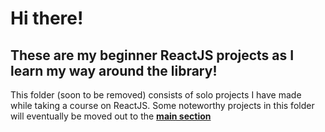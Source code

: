 # Hi there!
##  These are my beginner ReactJS projects as I learn my way around the library!

This folder (soon to be removed) consists of solo projects I have made while taking a course on ReactJS. Some noteworthy projects in this folder will eventually be moved out to the **[main section](https://github.com/sddiaz/Portfolio-Projects)** 
